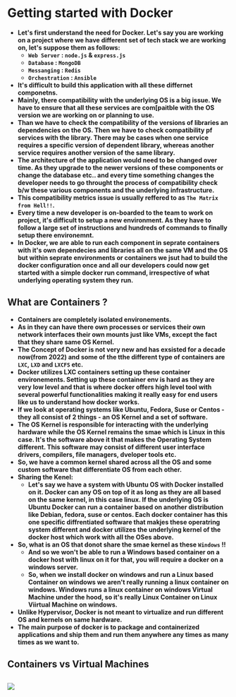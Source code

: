 # Getting started with Docker

<p align="justify">
<strong>

- Let's first understand the need for Docker. Let's say you are working on a project where we have different set of tech stack we are working on, let's suppose them as follows:
  - `Web Server` : `node.js` & `express.js`
  - `Database` : `MongoDB`
  - `Messanging` : `Redis`
  - `Orchestration` : `Ansible`
- It's difficult to build this application with all these differnet componetns.
- Mainly, there compatibility with the underlying OS is a big issue. We have to ensure that all these services are com[paitble with the OS version we are working on or planning to use.
- Than we have to check the compatibility of the versions of libraries an dependencies on the OS. Then we have to check compatibility pf services with the library. There may be cases when one service requires a specific version of dependent library, whereas another service requires another version of the same library.
- The architecture of the application would need to be changed over time. As they upgrade to the newer versions of these components or change the database etc.. and every time something changes the developer needs to go throught the process of compatibility check b/w these various components and the underlying infrastructure. 
- This compatibility metrics issue is usually reffered to as `The Matrix from Hell!!`.
- Every time a new developer is on-boarded to the team to work on project, it's difficult to setup a new environment. As they have to follow a large set of instructions and hundreds of commands to finally setup there environemnt.
- In Docker, we are able to run each component in seprate containers with it's own dependecies and libraries all on the same VM and the OS but within seprate environments or containers we jsut had to build the docker configuration once and all our developers could now get started with a simple docker run command, irrespective of what underlying operating system they run.

## What are Containers ?

- Containers are completely isolated environements.
- As in they can have there own processes or services their own network interfaces their own mounts just like VMs, except the fact that they share same OS Kernel.
- The Concept of Docker is not very new and has exsisted for a decade now(from 2022) and some of the tthe different type of containers are `LXC`, `LXD` and `LXCFS` etc.
- Docker utilizes LXC containers setting up these container environements. Setting up these container env is hard as they are very low level and that is where docker offers high level tool with several powerful functionalities making it really easy for end users like us to understand how docker works.
- If we look at operating systems like Ubuntu, Fedora, Suse or Centos - they all consist of 2 things - an OS Kernel and a set of software.
- The OS Kernel is responsible for interacting with the underlying hardware while the OS Kernel remains the smae which is Linux in this case. It's the software above it that makes the Operating System different. This software may consist of different user interface drivers, compilers, file managers, dveloper tools etc.
- So, we have a common kernel shared across all the OS and some custom software that differentiate OS from each other.
- Sharing the Kenel:
  - Let's say we have a system with Ubuntu OS with Docker installed on it. Docker can any OS on top of it as long as they are all based on the same kernel, in this case linux. If the underlying OS is Ubuntu Docker can run a container based on another distribution like Debian, fedora, suse or centos. Each docker container has this one specific diffrentiated software that makjes these operatring system different and docker utilizes the underlying kernel of the docker host which work with all the OSes above.
- So, what is an OS that donot share the smae kernel as these `Windows` !!
  - And so we won't be able to run a Windows based container on a docker host with linux  on it for that, you will require a docker on a windows server. 
  - So, when we install docker on windows and run a Linux based Container on windows we aren't really running a linux container on windows. Windows runs a linux container on windows Virtual Machine under the hood, so it's really Linux Container on Linux Viirtual Machine on windows.
- Unlike Hypervisor, Docker is not meant to virtualize and run different OS and kernels on same hardware.
- The main purpose of docker is to package and containerized applications and ship them and run them anywhere any times as many times as we want to.

## Containers vs Virtual Machines

![](https://github.com/amandewatnitrr/docker-tutorial/blob/master/imgs/containers-vs-virtual-machines.jpg)
- 

</strong>
</p>
